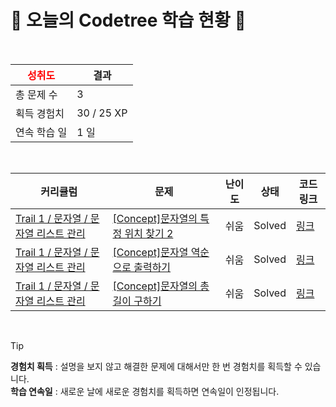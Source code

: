 # 🌲 오늘의 Codetree 학습 현황 🌲

<br />

| <span style="color:red;display:block;text-align:center;"> **성취도**</span> | 결과 |
|---|---|
| 총 문제 수 | 3 |
| 획득 경험치 | 30 / 25 XP |
| 연속 학습 일 | 1 일 |

<br />

|커리큘럼|문제|난이도|상태|코드 링크|
|---|---|---|---|---|
|[Trail 1 / 문자열 / 문자열 리스트 관리](https://www.codetree.ai/trail-info/novice-low/)|[[Concept]문자열의 특정 위치 찾기 2](https://www.codetree.ai/trails/complete/curated-cards/intro-find-specific-location-in-spring-2/)|쉬움|Solved|[링크](https://github.com/HeoYun36/codetree-TILs/blob/main/250304/%EB%AC%B8%EC%9E%90%EC%97%B4%EC%9D%98%20%ED%8A%B9%EC%A0%95%20%EC%9C%84%EC%B9%98%20%EC%B0%BE%EA%B8%B0%202/find-specific-location-in-spring-2.py)|
|[Trail 1 / 문자열 / 문자열 리스트 관리](https://www.codetree.ai/trail-info/novice-low/)|[[Concept]문자열 역순으로 출력하기](https://www.codetree.ai/trails/complete/curated-cards/intro-print-string-in-reverse/)|쉬움|Solved|[링크](https://github.com/HeoYun36/codetree-TILs/blob/main/250304/%EB%AC%B8%EC%9E%90%EC%97%B4%20%EC%97%AD%EC%88%9C%EC%9C%BC%EB%A1%9C%20%EC%B6%9C%EB%A0%A5%ED%95%98%EA%B8%B0/print-string-in-reverse.py)|
|[Trail 1 / 문자열 / 문자열 리스트 관리](https://www.codetree.ai/trail-info/novice-low/)|[[Concept]문자열의 총 길이 구하기](https://www.codetree.ai/trails/complete/curated-cards/intro-find-the-length-of-the-string/)|쉬움|Solved|[링크](https://github.com/HeoYun36/codetree-TILs/blob/main/250304/%EB%AC%B8%EC%9E%90%EC%97%B4%EC%9D%98%20%EC%B4%9D%20%EA%B8%B8%EC%9D%B4%20%EA%B5%AC%ED%95%98%EA%B8%B0/find-the-length-of-the-string.py)|


<br />

> [!TIP]
> **경험치 획득** : 설명을 보지 않고 해결한 문제에 대해서만 한 번 경험치를 획득할 수 있습니다.  
> **학습 연속일** : 새로운 날에 새로운 경험치를 획득하면 연속일이 인정됩니다.

